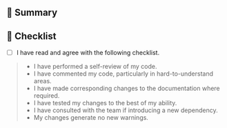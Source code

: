 <!--  
PR Title format:  
[BOARD_ABBREVIATION-TICKET_NUMBER] TITLE_OF_TICKET  
[RB-27] Ticket Name
-->

## 🎯 Summary
<!-- PROVIDE BELOW an explanation of your changes and any images to support your explanation -->


## 🔰 Checklist

- [ ] I have read and agree with the following checklist.

> - I have performed a self-review of my code.
> - I have commented my code, particularly in hard-to-understand areas.
> - I have made corresponding changes to the documentation where required.
> - I have tested my changes to the best of my ability.
> - I have consulted with the team if introducing a new dependency.
> - My changes generate no new warnings.
